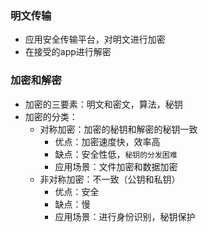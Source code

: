 ### 明文传输
- 应用安全传输平台，对明文进行加密
- 在接受的app进行解密
### 加密和解密
- 加密的三要素：明文和密文，算法，秘钥
- 加密的分类：
    - 对称加密：加密的秘钥和解密的秘钥一致
        - 优点：加密速度快，效率高
        - 缺点：安全性低，`秘钥的分发困难`
        - 应用场景：文件加密和数据加密
    - 非对称加密：不一致（公钥和私钥）
        - 优点：安全
        - 缺点：慢
        - 应用场景：进行身份识别，秘钥保护

